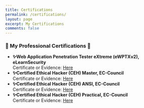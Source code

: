```yaml
---
title: Certifications
permalink: /certifications/
layout: page
excerpt: My Certifications
comments: false
---
```


### 🔐 My Professional Certifications 🔐

- **✨Web Application Penetration Tester eXtreme (eWPTXv2), eLearnSecurity**\
Certificate or Evidence: [Here](https://certs.ine.com/dcacdaa5-1c43-456d-a1b3-499e464a1139#gs.5vgveo)
- **✨Certified Ethical Hacker (CEH) Master, EC-Council**\
Certificate or Evidence: [Here](https://aspen.eccouncil.org/VerifyBadge?type=certification&a=CUdr915LE6ops0gskTliFye+1nUWFwtluJMZSeYu31Y=)
- **✨Certified Ethical Hacker (CEH) ANSI, EC-Council**\
Certificate or Evidence: [Here](https://aspen.eccouncil.org/VerifyBadge?type=certification&a=N7dMMAdjmZojsD6ka9zmWKy1gMYK2vEJdjPORMPudeA=)
- **✨Certified Ethical Hacker (CEH) Practical, EC-Council**\
Certificate or Evidence: [Here](https://aspen.eccouncil.org/VerifyBadge?type=certification&a=mA9V7kXDGee8e2pbCuEDyOg0rxOsSBDYVZwecpvf90Y=)
